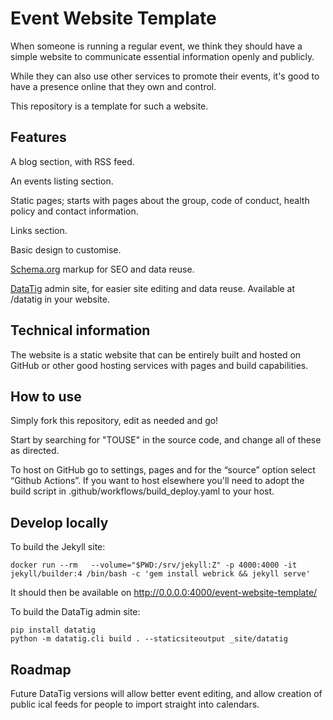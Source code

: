 # Event Website Template

When someone is running a regular event, we think they should have a simple website to communicate essential information openly and publicly.

While they can also use other services to promote their events, it's good to have a presence online that they own and control.

This repository is a template for such a website.

## Features

A blog section, with RSS feed.

An events listing section.

Static pages; starts with pages about the group, code of conduct, health policy and contact information.

Links section.

Basic design to customise.

[Schema.org](https://schema.org/) markup for SEO and data reuse.

[DataTig](https://github.com/DataTig) admin site, for easier site editing and data reuse. Available at /datatig in your website.

## Technical information

The website is a static website that can be entirely built and hosted on GitHub or other good hosting services with pages and build capabilities.

## How to use

Simply fork this repository, edit as needed and go!

Start by searching for "TOUSE" in the source code, and change all of these as directed.

To host on GitHub go to settings, pages and for the “source” option select “Github Actions”.
If you want to host elsewhere you'll need to adopt the build script in .github/workflows/build_deploy.yaml to your host.

## Develop locally

To build the Jekyll site:

```
docker run --rm   --volume="$PWD:/srv/jekyll:Z" -p 4000:4000 -it jekyll/builder:4 /bin/bash -c 'gem install webrick && jekyll serve'
```

It should then be available on http://0.0.0.0:4000/event-website-template/


To build the DataTig admin site:

```
pip install datatig
python -m datatig.cli build . --staticsiteoutput _site/datatig
```

## Roadmap

Future DataTig versions will allow better event editing, 
and allow creation of public ical feeds for people to import straight into calendars.


